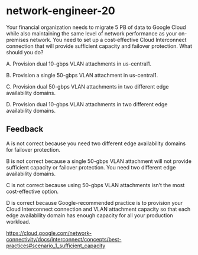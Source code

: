 # network-engineer-20

Your financial organization needs to migrate 5 PB of data to Google Cloud while also maintaining the same level of network performance as your on-premises network. You need to set up a cost-effective Cloud Interconnect connection that will provide sufficient capacity and failover protection. What should you do?

A. Provision dual 10-gbps VLAN attachments in us-central1.

B. Provision a single 50-gbps VLAN attachment in us-central1.

C. Provision dual 50-gbps VLAN attachments in two different edge availability domains.

D. Provision dual 10-gbps VLAN attachments in two different edge availability domains.

## Feedback

A is not correct because you need two different edge availability domains for failover protection.

B is not correct because a single 50-gbps VLAN attachment will not provide sufficient capacity or failover protection. You need two different edge availability domains.

C is not correct because using 50-gbps VLAN attachments isn’t the most cost-effective option.

D is correct because Google-recommended practice is to provision your Cloud Interconnect connection and VLAN attachment capacity so that each edge availability domain has enough capacity for all your production workload.

https://cloud.google.com/network-connectivity/docs/interconnect/concepts/best-practices#scenario_1_sufficient_capacity